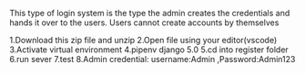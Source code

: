 This type of login system is the type the admin creates the credentials and hands it over to the users.
Users cannot create accounts by themselves

  1.Download this zip file and unzip
  2.Open file using your editor(vscode)
  3.Activate virtual environment
  4.pipenv django 5.0
  5.cd into register folder
  6.run sever
  7.test
  8.Admin credential: username:Admin ,Password:Admin123
